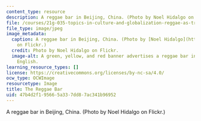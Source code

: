 ```yaml
---
content_type: resource
description: A reggae bar in Beijing, China. (Photo by Noel Hidalgo on Flickr.)
file: /courses/21g-035-topics-in-culture-and-globalization-reggae-as-transnational-culture-fall-2010/47b4d2f195665a337dd87ac341b96952_21g-035f10.jpg
file_type: image/jpeg
image_metadata:
  caption: A reggae bar in Beijing, China. (Photo by [Noel Hidalgo](http://www.flickr.com/photos/noneck/2730937613/)
    on Flickr.)
  credit: Photo by Noel Hidalgo on Flickr.
  image-alt: A green, yellow, and red banner advertises a reggae bar in Mandarin and
    English.
learning_resource_types: []
license: https://creativecommons.org/licenses/by-nc-sa/4.0/
ocw_type: OCWImage
resourcetype: Image
title: The Reggae Bar
uid: 47b4d2f1-9566-5a33-7dd8-7ac341b96952
---
```

A reggae bar in Beijing, China. (Photo by Noel Hidalgo on Flickr.)